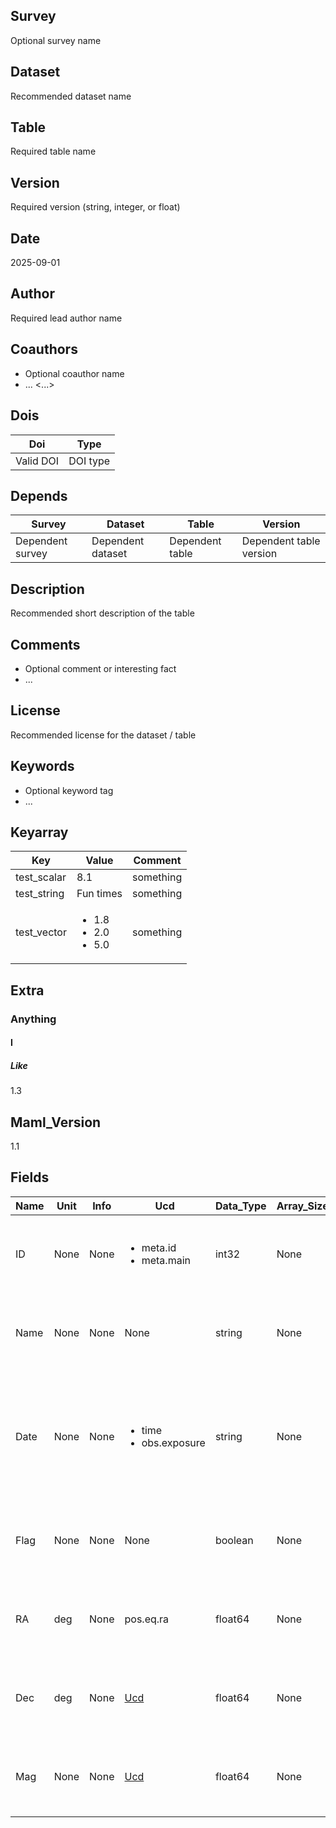 ## Survey
Optional survey name
## Dataset
Recommended dataset name
## Table
Required table name
## Version
Required version (string, integer, or float)
## Date
2025-09-01
## Author
Required lead author name <email>
## Coauthors
* Optional coauthor name <email1>
* ... <...>
## Dois
| Doi | Type |
| --- | --- |
| Valid DOI | DOI type |
## Depends
| Survey | Dataset | Table | Version |
| --- | --- | --- | --- |
| Dependent survey | Dependent dataset | Dependent table | Dependent table version |
## Description
Recommended short description of the table
## Comments
* Optional comment or interesting fact
* ...
## License
Recommended license for the dataset / table
## Keywords
* Optional keyword tag
* ...
## Keyarray
| Key | Value | Comment |
| --- | --- | --- |
| test_scalar | 8.1 | something |
| test_string | Fun times | something |
| test_vector | <ul><li>1.8</li><li>2.0</li><li>5.0</li></ul> | something |
## Extra
### Anything
#### I
##### Like
1.3



## Maml_Version
1.1
## Fields
| Name | Unit | Info | Ucd | Data_Type | Array_Size | Qc |
| --- | --- | --- | --- | --- | --- | --- |
| ID | None | None | <ul><li>meta.id</li><li>meta.main</li></ul> | int32 | None | {'min': 1.0, 'max': 5.0, 'miss': 'Null'} |
| Name | None | None | None | string | None | {'min': 'A', 'max': 'E', 'miss': 'Null'} |
| Date | None | None | <ul><li>time</li><li>obs.exposure</li></ul> | string | None | {'min': '2025-06-13', 'max': '2025-09-03', 'miss': 'Null'} |
| Flag | None | None | None | boolean | None | {'min': 0.0, 'max': 1.0, 'miss': 'Null'} |
| RA | deg | None | pos.eq.ra | float64 | None | {'min': 43.1, 'max': 48.9, 'miss': 'Null'} |
| Dec | deg | None | [Ucd](pos.eq.dec) | float64 | None | {'min': 1.2, 'max': 3.5, 'miss': 'Null'} |
| Mag | None | None | [Ucd](phot.mag) | float64 | None | {'min': 15.2, 'max': 22.1, 'miss': 'Null'} |
